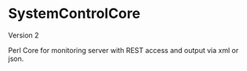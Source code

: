 SystemControlCore
=================

Version 2

Perl Core for monitoring server with REST access and output via xml or json.